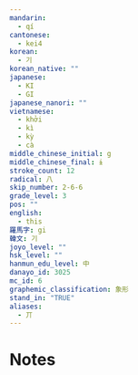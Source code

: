 ```yaml
---
mandarin:
  - qí
cantonese:
  - kei4
korean:
  - 기
korean_native: ""
japanese:
  - KI
  - GI
japanese_nanori: ""
vietnamese:
  - khởi
  - kì
  - kỳ
  - cà
middle_chinese_initial: g
middle_chinese_final: ɨ
stroke_count: 12
radical: 八
skip_number: 2-6-6
grade_level: 3
pos: ""
english:
  - this
羅馬字: gi
韓文: 기
joyo_level: ""
hsk_level: ""
hanmun_edu_level: 中
danayo_id: 3025
mc_id: 6
graphemic_classification: 象形
stand_in: "TRUE"
aliases:
  - 丌
---
```


# Notes
